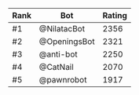 Rank|Bot|Rating
---|---|---
#1|@NilatacBot|2356
#2|@OpeningsBot|2321
#3|@anti-bot|2250
#4|@CatNail|2070
#5|@pawnrobot|1917
